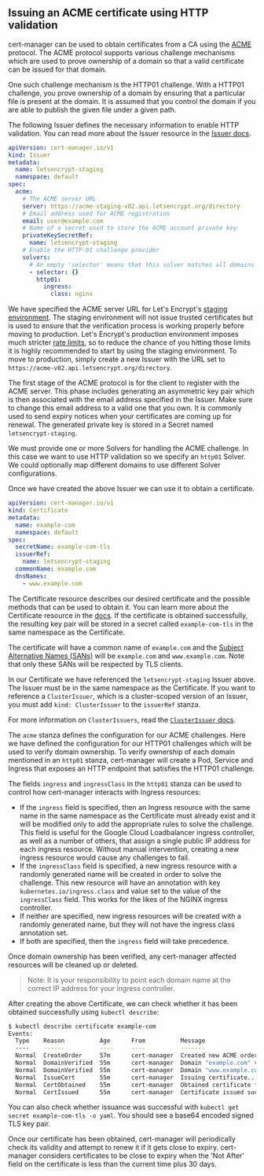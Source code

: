 ## Issuing an ACME certificate using HTTP validation

cert-manager can be used to obtain certificates from a CA using the
[ACME](https://en.wikipedia.org/wiki/Automated_Certificate_Management_Environment)
protocol. The ACME protocol supports various challenge mechanisms which are used
to prove ownership of a domain so that a valid certificate can be issued for
that domain.

One such challenge mechanism is the HTTP01 challenge. With a HTTP01 challenge,
you prove ownership of a domain by ensuring that a particular file is present at
the domain. It is assumed that you control the domain if you are able to publish
the given file under a given path.

The following Issuer defines the necessary information to enable HTTP
validation. You can read more about the Issuer resource in the
[Issuer docs](../../../concepts/issuer/).

```yaml
apiVersion: cert-manager.io/v1
kind: Issuer
metadata:
  name: letsencrypt-staging
  namespace: default
spec:
  acme:
    # The ACME server URL
    server: https://acme-staging-v02.api.letsencrypt.org/directory
    # Email address used for ACME registration
    email: user@example.com
    # Name of a secret used to store the ACME account private key
    privateKeySecretRef:
      name: letsencrypt-staging
    # Enable the HTTP-01 challenge provider
    solvers:
      # An empty 'selector' means that this solver matches all domains
      - selector: {}
        http01:
          ingress:
            class: nginx
```

We have specified the ACME server URL for Let's Encrypt's
[staging environment](https://letsencrypt.org/docs/staging-environment/). The
staging environment will not issue trusted certificates but is used to ensure
that the verification process is working properly before moving to production.
Let's Encrypt's production environment imposes much stricter
[rate limits](https://letsencrypt.org/docs/rate-limits/), so to reduce the
chance of you hitting those limits it is highly recommended to start by using
the staging environment. To move to production, simply create a new Issuer with
the URL set to `https://acme-v02.api.letsencrypt.org/directory`.

The first stage of the ACME protocol is for the client to register with the ACME
server. This phase includes generating an asymmetric key pair which is then
associated with the email address specified in the Issuer. Make sure to change
this email address to a valid one that you own. It is commonly used to send
expiry notices when your certificates are coming up for renewal. The generated
private key is stored in a Secret named `letsencrypt-staging`.

We must provide one or more Solvers for handling the ACME challenge. In this
case we want to use HTTP validation so we specify an `http01` Solver. We could
optionally map different domains to use different Solver configurations.

Once we have created the above Issuer we can use it to obtain a certificate.

```yaml
apiVersion: cert-manager.io/v1
kind: Certificate
metadata:
  name: example-com
  namespace: default
spec:
  secretName: example-com-tls
  issuerRef:
    name: letsencrypt-staging
  commonName: example.com
  dnsNames:
    - www.example.com
```

The Certificate resource describes our desired certificate and the possible
methods that can be used to obtain it. You can learn more about the Certificate
resource in the [docs](../../../concepts/certificate/). If the certificate is
obtained successfully, the resulting key pair will be stored in a secret called
`example-com-tls` in the same namespace as the Certificate.

The certificate will have a common name of `example.com` and the
[Subject Alternative Names (SANs)](https://en.wikipedia.org/wiki/Subject_Alternative_Name)
will be `example.com` and `www.example.com`. Note that only these SANs will be
respected by TLS clients.

In our Certificate we have referenced the `letsencrypt-staging` Issuer above.
The Issuer must be in the same namespace as the Certificate. If you want to
reference a `ClusterIssuer`, which is a cluster-scoped version of an Issuer, you
must add `kind: ClusterIssuer` to the `issuerRef` stanza.

For more information on `ClusterIssuers`, read the
[`ClusterIssuer` docs](../../../concepts/issuer/).

The `acme` stanza defines the configuration for our ACME challenges. Here we
have defined the configuration for our HTTP01 challenges which will be used to
verify domain ownership. To verify ownership of each domain mentioned in an
`http01` stanza, cert-manager will create a Pod, Service and Ingress that
exposes an HTTP endpoint that satisfies the HTTP01 challenge.

The fields `ingress` and `ingressClass` in the `http01` stanza can be used to
control how cert-manager interacts with Ingress resources:

- If the `ingress` field is specified, then an Ingress resource with the same
  name in the same namespace as the Certificate must already exist and it will
  be modified only to add the appropriate rules to solve the challenge. This
  field is useful for the Google Cloud Loadbalancer ingress controller, as well
  as a number of others, that assign a single public IP address for each ingress
  resource. Without manual intervention, creating a new ingress resource would
  cause any challenges to fail.
- If the `ingressClass` field is specified, a new ingress resource with a
  randomly generated name will be created in order to solve the challenge. This
  new resource will have an annotation with key `kubernetes.io/ingress.class`
  and value set to the value of the `ingressClass` field. This works for the
  likes of the NGINX ingress controller.
- If neither are specified, new ingress resources will be created with a
  randomly generated name, but they will not have the ingress class annotation
  set.
- If both are specified, then the `ingress` field will take precedence.

Once domain ownership has been verified, any cert-manager affected resources
will be cleaned up or deleted.

> Note: It is your responsibility to point each domain name at the correct IP
> address for your ingress controller.

After creating the above Certificate, we can check whether it has been obtained
successfully using `kubectl describe`:

```bash
$ kubectl describe certificate example-com
Events:
  Type    Reason          Age      From          Message
  ----    ------          ----     ----          -------
  Normal  CreateOrder     57m      cert-manager  Created new ACME order, attempting validation...
  Normal  DomainVerified  55m      cert-manager  Domain "example.com" verified with "http-01" validation
  Normal  DomainVerified  55m      cert-manager  Domain "www.example.com" verified with "http-01" validation
  Normal  IssueCert       55m      cert-manager  Issuing certificate...
  Normal  CertObtained    55m      cert-manager  Obtained certificate from ACME server
  Normal  CertIssued      55m      cert-manager  Certificate issued successfully
```

You can also check whether issuance was successful with
`kubectl get secret example-com-tls -o yaml`. You should see a base64 encoded
signed TLS key pair.

Once our certificate has been obtained, cert-manager will periodically check its
validity and attempt to renew it if it gets close to expiry. cert-manager
considers certificates to be close to expiry when the 'Not After' field on the
certificate is less than the current time plus 30 days.
